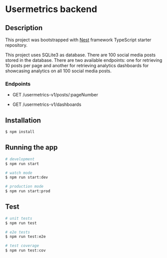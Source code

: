 # Usermetrics backend

## Description

This project was bootstrapped with [Nest](https://github.com/nestjs/nest) framework TypeScript starter repository.

This project uses SQLite3 as database. There are 100 social media posts stored in the database. There are two available endpoints: one for retrieving 10 posts per page and another for retrieving analytics dashboards for showcasing analytics on all 100 social media posts.

### Endpoints

- GET /usermetrics-v1/posts/:pageNumber

- GET /usermetrics-v1/dashboards

## Installation

```bash
$ npm install
```

## Running the app

```bash
# development
$ npm run start

# watch mode
$ npm run start:dev

# production mode
$ npm run start:prod
```

## Test

```bash
# unit tests
$ npm run test

# e2e tests
$ npm run test:e2e

# test coverage
$ npm run test:cov
```
